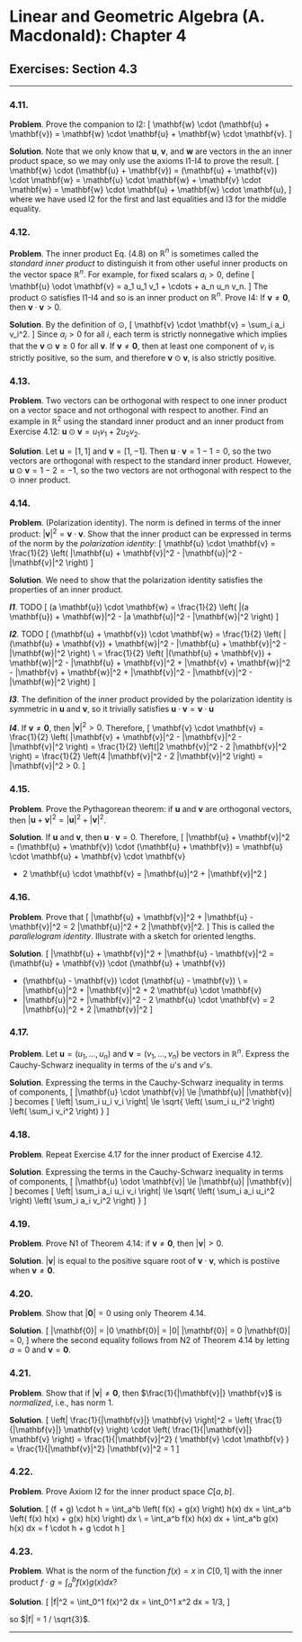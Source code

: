 Linear and Geometric Algebra (A. Macdonald): Chapter 4
======================================================

## Exercises: Section 4.3

-------------------------------------------------------------------------------

### 4.11.

__Problem__. Prove the companion to I2:
\[
\mathbf{w} \cdot (\mathbf{u} + \mathbf{v})
= \mathbf{w} \cdot \mathbf{u} + \mathbf{w} \cdot \mathbf{v}.
\]

__Solution__. Note that we only know that $\mathbf{u}$, $\mathbf{v}$, and
$\mathbf{w}$ are vectors in the an inner product space, so we may only use the
axioms I1-I4 to prove the result.
\[
\mathbf{w} \cdot (\mathbf{u} + \mathbf{v})
= (\mathbf{u} + \mathbf{v}) \cdot \mathbf{w}
= \mathbf{u} \cdot \mathbf{w} + \mathbf{v} \cdot \mathbf{w}
= \mathbf{w} \cdot \mathbf{u} + \mathbf{w} \cdot \mathbf{u},
\]
where we have used I2 for the first and last equalities and I3 for the middle
equality.

### 4.12.

__Problem__. The inner product Eq. (4.8) on $\mathbb{R}^n$ is sometimes called
the _standard inner product_ to distinguish it from other useful inner products
on the vector space $\mathbb{R}^n$. For example, for fixed scalars $a_i > 0$,
define
\[
  \mathbf{u} \odot \mathbf{v} = a_1 u_1 v_1 + \cdots + a_n u_n v_n.
\]
The product $\odot$ satisfies I1-I4 and so is an inner product on $\mathbb{R}^n$.
Prove I4: If $\mathbf{v} \ne \mathbf{0}$, then
$\mathbf{v} \cdot \mathbf{v} > 0$.

__Solution__. By the definition of $\odot$,
\[
\mathbf{v} \cdot \mathbf{v}
= \sum_i a_i v_i^2.
\]
Since $a_i > 0$ for all $i$, each term is strictly nonnegative which implies
that the $\mathbf{v} \odot \mathbf{v} \ge 0$ for all $\mathbf{v}$. If
$\mathbf{v} \ne \mathbf{0}$, then at least one component of $v_i$ is strictly
positive, so the sum, and therefore $\mathbf{v} \odot \mathbf{v}$, is also
strictly positive.

### 4.13.

__Problem__. Two vectors can be orthogonal with respect to one inner product
on a vector space and not orthogonal with respect to another. Find an example
in $\mathbb{R}^2$ using the standard inner product and an inner product from
Exercise 4.12: $\mathbf{u} \odot \mathbf{v} = u_1 v_1 + 2 u_2 v_2$.

__Solution__. Let $\mathbf{u} = [1, 1]$ and $\mathbf{v} = [1, -1]$. Then
$\mathbf{u} \cdot \mathbf{v} = 1 - 1 = 0$, so the two vectors are orthogonal
with respect to the standard inner product. However,
$\mathbf{u} \odot \mathbf{v} = 1 - 2 = -1$, so the two vectors are not
orthogonal with respect to the $\odot$ inner product.

### 4.14.

__Problem__. (Polarization identity). The norm is defined in terms of the inner
product: $|\mathbf{v}|^2 = \mathbf{v} \cdot \mathbf{v}$. Show that the inner
product can be expressed in terms of the norm by the _polarization identity_:
\[
\mathbf{u} \cdot \mathbf{v}
= \frac{1}{2} \left(  |\mathbf{u} + \mathbf{v}|^2
                    - |\mathbf{u}|^2 - |\mathbf{v}|^2
              \right)
\]

__Solution__.
We need to show that the polarization identity satisfies the properties of an
inner product.

___I1___. TODO
\[
(a \mathbf{u}) \cdot \mathbf{w}
= \frac{1}{2}
  \left( |(a \mathbf{u}) + \mathbf{w}|^2 - |a \mathbf{u}|^2 - |\mathbf{w}|^2
  \right)
\]

___I2___. TODO
\[
(\mathbf{u} + \mathbf{v}) \cdot \mathbf{w}
= \frac{1}{2}
  \left( |(\mathbf{u} + \mathbf{v}) + \mathbf{w}|^2
       - |\mathbf{u} + \mathbf{v}|^2 - |\mathbf{w}|^2
  \right) \\
= \frac{1}{2}
  \left( |(\mathbf{u} + \mathbf{v}) + \mathbf{w}|^2
       - |\mathbf{u} + \mathbf{v}|^2
       + |\mathbf{v} + \mathbf{w}|^2 - |\mathbf{v} + \mathbf{w}|^2
       + |\mathbf{v}|^2 - |\mathbf{v}|^2
       - |\mathbf{w}|^2
  \right)
\]


___I3___. The definition of the inner product provided by the polarization identity
is symmetric in $\mathbf{u}$ and $\mathbf{v}$, so it trivially satisfies
$\mathbf{u} \cdot \mathbf{v} = \mathbf{v} \cdot \mathbf{u}$

___I4___. If $\mathbf{v} \ne \mathbf{0}$, then $|\mathbf{v}|^2 > 0$.
Therefore,
\[
\mathbf{v} \cdot \mathbf{v}
= \frac{1}{2} \left(  |\mathbf{v} + \mathbf{v}|^2
                    - |\mathbf{v}|^2 - |\mathbf{v}|^2
              \right)
= \frac{1}{2} \left(|2 \mathbf{v}|^2 - 2 |\mathbf{v}|^2 \right)
= \frac{1}{2} \left(4 |\mathbf{v}|^2 - 2 |\mathbf{v}|^2 \right)
= |\mathbf{v}|^2 > 0.
\]

### 4.15.

__Problem__. Prove the Pythagorean theorem: if $\mathbf{u}$ and $\mathbf{v}$
are orthogonal vectors, then
$|\mathbf{u} + \mathbf{v}|^2 = |\mathbf{u}|^2 + |\mathbf{v}|^2$.

__Solution__. If $\mathbf{u}$ and $\mathbf{v}$, then
$\mathbf{u} \cdot \mathbf{v} = 0$. Therefore,
\[
|\mathbf{u} + \mathbf{v}|^2
= (\mathbf{u} + \mathbf{v}) \cdot (\mathbf{u} + \mathbf{v})
= \mathbf{u} \cdot \mathbf{u} + \mathbf{v} \cdot \mathbf{v}
  + 2 \mathbf{u} \cdot \mathbf{v}
= |\mathbf{u}|^2 + |\mathbf{v}|^2
\]

### 4.16.

__Problem__. Prove that
\[
|\mathbf{u} + \mathbf{v}|^2 + |\mathbf{u} - \mathbf{v}|^2
= 2 |\mathbf{u}|^2 + 2 |\mathbf{v}|^2.
\]
This is called the _parallelogram identity_. Illustrate with a sketch for
oriented lengths.

__Solution__.
\[
|\mathbf{u} + \mathbf{v}|^2 + |\mathbf{u} - \mathbf{v}|^2
= (\mathbf{u} + \mathbf{v}) \cdot (\mathbf{u} + \mathbf{v})
+ (\mathbf{u} - \mathbf{v}) \cdot (\mathbf{u} - \mathbf{v}) \\
= |\mathbf{u}|^2 + |\mathbf{v}|^2 + 2 \mathbf{u} \cdot \mathbf{v}
+ |\mathbf{u}|^2 + |\mathbf{v}|^2 - 2 \mathbf{u} \cdot \mathbf{v}
= 2 |\mathbf{u}|^2 + 2 |\mathbf{v}|^2
\]

### 4.17.

__Problem__. Let $\mathbf{u} = (u_1, \ldots, u_n)$ and
$\mathbf{v} = (v_1, \ldots, v_n)$ be vectors in $\mathbb{R}^n$. Express
the Cauchy-Schwarz inequality in terms of the $u$'s and $v$'s.

__Solution__. Expressing the terms in the Cauchy-Schwarz inequality in terms
of components,
\[
|\mathbf{u} \cdot \mathbf{v}| \le |\mathbf{u}| |\mathbf{v}|
\]
becomes
\[
\left| \sum_i u_i v_i \right| \le
\sqrt{
  \left( \sum_i u_i^2 \right) \left( \sum_i v_i^2 \right)
}
\]

### 4.18.

__Problem__. Repeat Exercise 4.17 for the inner product of Exercise 4.12.

__Solution__. Expressing the terms in the Cauchy-Schwarz inequality in terms
of components,
\[
|\mathbf{u} \odot \mathbf{v}| \le |\mathbf{u}| |\mathbf{v}|
\]
becomes
\[
\left| \sum_i a_i u_i v_i \right| \le
\sqrt{
  \left( \sum_i a_i u_i^2 \right) \left( \sum_i a_i v_i^2 \right)
}
\]

### 4.19.

__Problem__. Prove N1 of Theorem 4.14: if $\mathbf{v} \ne \mathbf{0}$, then
$|\mathbf{v}| > 0$.

__Solution__. $|\mathbf{v}|$ is equal to the positive square root of
$\mathbf{v} \cdot \mathbf{v}$, which is postiive when
$\mathbf{v} \ne \mathbf{0}$.

### 4.20.

__Problem__. Show that $|\mathbf{0}| = 0$ using only Theorem 4.14.

__Solution__.
\[
|\mathbf{0}| = |0 \mathbf{0}| = |0| |\mathbf{0}| = 0 |\mathbf{0}| = 0,
\]
where the second equality follows from N2 of Theorem 4.14 by letting
$a = 0$ and $\mathbf{v} = \mathbf{0}$.

### 4.21.

__Problem__. Show that if $|\mathbf{v}| \ne \mathbf{0}$, then
$\frac{1}{|\mathbf{v}|} \mathbf{v}$ is _normalized_, i.e., has norm 1.

__Solution__.
\[
\left| \frac{1}{|\mathbf{v}|} \mathbf{v} \right|^2
= \left( \frac{1}{|\mathbf{v}|} \mathbf{v} \right) \cdot
  \left( \frac{1}{|\mathbf{v}|} \mathbf{v} \right)
= \frac{1}{|\mathbf{v}|^2} ( \mathbf{v} \cdot \mathbf{v} )
= \frac{1}{|\mathbf{v}|^2} |\mathbf{v}|^2 = 1
\]

### 4.22.

__Problem__. Prove Axiom I2 for the inner product space $C[a,b]$.

__Solution__.
\[
(f + g) \cdot h
= \int_a^b \left( f(x) + g(x) \right) h(x) dx
= \int_a^b \left( f(x) h(x) + g(x) h(x) \right) dx \\
= \int_a^b f(x) h(x) dx + \int_a^b g(x) h(x) dx
= f \cdot h + g \cdot h
\]

### 4.23.

__Problem__. What is the norm of the function $f(x) = x$ in $C[0,1]$ with
the inner product $f \cdot g = \int_a^b f(x) g(x) dx$?

__Solution__.
\[
|f|^2 = \int_0^1 f(x)^2 dx = \int_0^1 x^2 dx = 1/3,
\]

so $|f| = 1 / \sqrt{3}$.

-------------------------------------------------------------------------------
